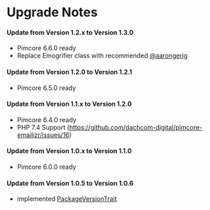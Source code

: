 # Upgrade Notes

#### Update from Version 1.2.x to Version 1.3.0
- Pimcore 6.6.0 ready
- Replace Emogrifier class with recommended [@aarongerig](https://github.com/dachcom-digital/pimcore-emailizr/pull/20)

#### Update from Version 1.2.0 to Version 1.2.1
- Pimcore 6.5.0 ready

#### Update from Version 1.1.x to Version 1.2.0
- Pimcore 6.4.0 ready
- PHP 7.4 Support (https://github.com/dachcom-digital/pimcore-emailizr/issues/16)

#### Update from Version 1.0.x to Version 1.1.0
- Pimcore 6.0.0 ready

#### Update from Version 1.0.5 to Version 1.0.6
- implemented [PackageVersionTrait](https://github.com/pimcore/pimcore/blob/master/lib/Extension/Bundle/Traits/PackageVersionTrait.php)
